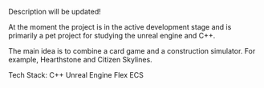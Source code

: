 Description will be updated!

At the moment the project is in the active development stage and is primarily a pet project for studying the unreal engine and C++.

The main idea is to combine a card game and a construction simulator. For example, Hearthstone and Citizen Skylines.

Tech Stack: 
C++
Unreal Engine
Flex ECS
